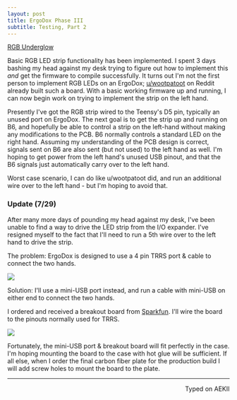 ```yaml
---
layout: post
title: ErgoDox Phase III
subtitle: Testing, Part 2
---
```


<a class="embedly-card" href="https://gfycat.com/RedVainIberianemeraldlizard">RGB Underglow</a>
<script async src="//cdn.embedly.com/widgets/platform.js" charset="UTF-8"></script>

Basic RGB LED strip functionality has been implemented. I spent 3 days bashing my head against my desk trying to figure out how to implement this _and_ get the firmware to compile successfully. It turns out I'm not the first person to implement RGB LEDs on an ErgoDox; [u/wootpatoot](https://www.reddit.com/user/wootpatoot) on Reddit already built such a board. With a basic working firmware up and running, I can now begin work on trying to implement the strip on the left hand. 

Presently I've got the RGB strip wired to the Teensy's D5 pin, typically an unused port on ErgoDox. The next goal is to get the strip up and running on B6, and hopefully be able to control a strip on the left-hand without making any modifications to the PCB. B6 normally controls a standard LED on the right hand. Assuming my understanding of the PCB design is correct, signals sent on B6 are also sent (but not used) to the left hand as well. I'm hoping to get power from the left hand's unused USB pinout, and that the B6 signals just automatically carry over to the left hand. 

Worst case scenario, I can do like u/wootpatoot did, and run an additional wire over to the left hand - but I'm hoping to avoid that. 

### Update (7/29)

After many more days of pounding my head against my desk, I've been unable to find a way to drive the LED strip from the I/O expander. I've resigned myself to the fact that I'll need to run a 5th wire over to the left hand to drive the strip. 

The problem: ErgoDox is designed to use a 4 pin TRRS port & cable to connect the two hands. 

![](https://i.imgur.com/f3rsgax.jpg)

Solution: I'll use a mini-USB port instead, and run a cable with mini-USB on either end to connect the two hands. 

I ordered and received a breakout board from [Sparkfun](https://www.sparkfun.com/products/9966). I'll wire the board to the pinouts normally used for TRRS. 

![](https://i.imgur.com/NyplYT5.jpg)


Fortunately, the mini-USB port & breakout board will fit perfectly in the case. I'm hoping mounting the board to the case with hot glue will be sufficient. If all else, when I order the final carbon fiber plate for the production build I will add screw holes to mount the board to the plate. 

---
<p align="right">Typed on AEKII</p>
